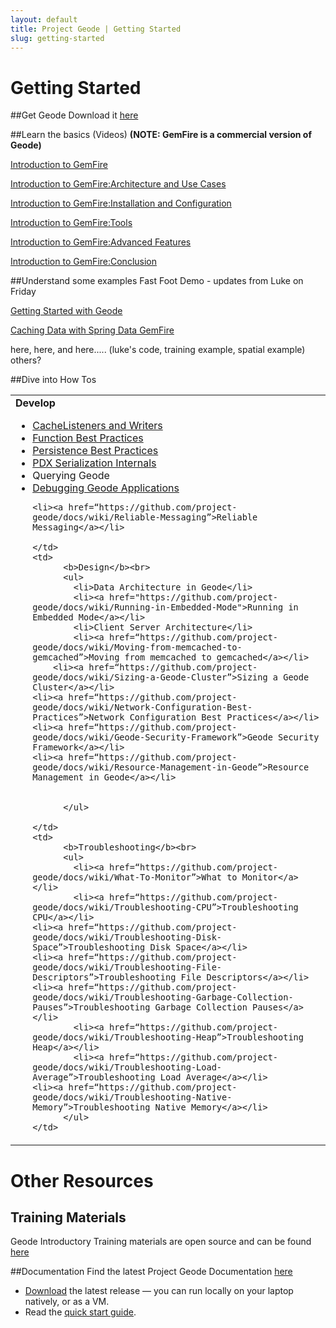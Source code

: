 ```yaml
---
layout: default
title: Project Geode | Getting Started
slug: getting-started
---
```


# Getting Started

##Get Geode 
Download it [here](/docs/download/)

##Learn the basics (Videos) 
**(NOTE: GemFire is a commercial version of Geode)**

[Introduction to GemFire](https://s3.amazonaws.com/gemfire-intro/Lesson+00+Introduction.mp4)

[Introduction to GemFire:Architecture and Use Cases](https://s3.amazonaws.com/gemfire-intro/Lesson+01+Gem+Architecture.mp4)

[Introduction to GemFire:Installation and Configuration](https://s3.amazonaws.com/gemfire-intro/Lesson+02+Gem+Install+and+Config.mp4)

[Introduction to GemFire:Tools](https://s3.amazonaws.com/gemfire-intro/Lesson+03+Gem+Tools.mp4)

[Introduction to GemFire:Advanced Features](https://s3.amazonaws.com/gemfire-intro/Lesson+04+Gem+Advance+Features.mp4)

[Introduction to GemFire:Conclusion](https://s3.amazonaws.com/gemfire-intro/Lesson+05+Conclusion.mp4)

##Understand some examples
Fast Foot Demo - updates from Luke on Friday

[Getting Started with Geode](https://github.com/project-geode/docs/wiki#geode-in-5-minutes)

[Caching Data with Spring Data GemFire](http://www.javabeat.net/spring-data-gemfire-cache/)

here, here, and here..... (luke's code, training example, spatial example) others?

##Dive into How Tos
<table>
  <tr>
    <td>
    <b>Develop</b></br>
        <ul>
        <li><a href="https://github.com/project-geode/docs/wiki/CacheWriter-and-CacheListener-Best-Practices">CacheListeners and Writers</a></li>
        <li><a href="https://github.com/project-geode/docs/wiki/Function-Best-Practices">Function Best Practices</a></li>
        <li><a href="https://github.com/project-geode/docs/wiki/Native-Disk-Persistence">Persistence Best Practices</a></li>
        <li><a href="https://github.com/project-geode/docs/wiki/PDX-Serialization-Internals">PDX Serialization Internals</a></li>
        <li>Querying Geode</li>
        <li><a href="https://github.com/project-geode/docs/wiki/Debugging-Geode-Applications">Debugging Geode Applications</a></li>

	<li><a href=“https://github.com/project-geode/docs/wiki/Reliable-Messaging”>Reliable Messaging</a></li>

    </td>
    <td> 
          <b>Design</b><br>
          <ul>
            <li>Data Architecture in Geode</li>
            <li><a href="https://github.com/project-geode/docs/wiki/Running-in-Embedded-Mode">Running in Embedded Mode</a></li>
            <li>Client Server Architecture</li>
            <li><a href=“https://github.com/project-geode/docs/wiki/Moving-from-memcached-to-gemcached”>Moving from memcached to gemcached</a></li>
	    <li><a href=“https://github.com/project-geode/docs/wiki/Sizing-a-Geode-Cluster”>Sizing a Geode Cluster</a></li>
	<li><a href=“https://github.com/project-geode/docs/wiki/Network-Configuration-Best-Practices”>Network Configuration Best Practices</a></li>
	<li><a href=“https://github.com/project-geode/docs/wiki/Geode-Security-Framework”>Geode Security Framework</a></li>
	<li><a href=“https://github.com/project-geode/docs/wiki/Resource-Management-in-Geode”>Resource Management in Geode</a></li>
            
            
          </ul>

    </td>
    <td> 
          <b>Troubleshooting</b><br>
          <ul>
            <li><a href=“https://github.com/project-geode/docs/wiki/What-To-Monitor”>What to Monitor</a></li>
            <li><a href=“https://github.com/project-geode/docs/wiki/Troubleshooting-CPU”>Troubleshooting CPU</a></li>
	<li><a href=“https://github.com/project-geode/docs/wiki/Troubleshooting-Disk-Space”>Troubleshooting Disk Space</a></li>
	<li><a href=“https://github.com/project-geode/docs/wiki/Troubleshooting-File-Descriptors”>Troubleshooting File Descriptors</a></li>
	<li><a href=“https://github.com/project-geode/docs/wiki/Troubleshooting-Garbage-Collection-Pauses”>Troubleshooting Garbage Collection Pauses</a></li>
            <li><a href=“https://github.com/project-geode/docs/wiki/Troubleshooting-Heap”>Troubleshooting Heap</a></li>
            <li><a href=“https://github.com/project-geode/docs/wiki/Troubleshooting-Load-Average”>Troubleshooting Load Average</a></li>
	<li><a href=“https://github.com/project-geode/docs/wiki/Troubleshooting-Native-Memory”>Troubleshooting Native Memory</a></li>
          </ul>
    </td>
  </tr>
</table>

# Other Resources

## Training Materials
Geode Introductory Training materials are open source and can be found [here](https://github.com/project-geode/training)


##Documentation
Find the latest Project Geode Documentation [here](http://geode-docs.cfapps.io/docs/about_geode.html)


+ [Download](/docs/download) the latest release — you can run locally on your laptop natively, or as a VM.
+ Read the [quick start guide](https://github.com/project-geode/docs/wiki#geode-in-5-minutes).

